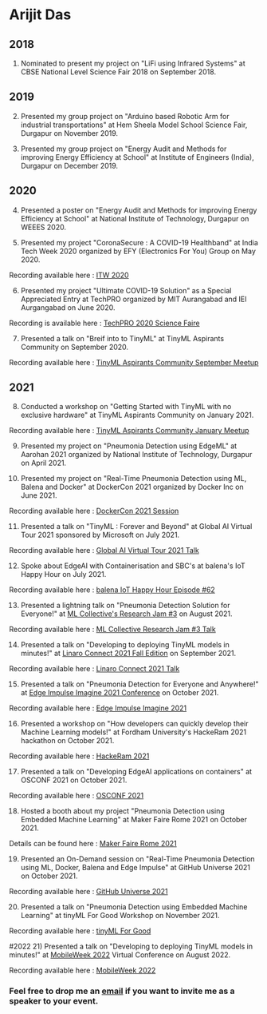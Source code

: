 # Arijit Das
## 2018 
1) Nominated to present my project on "LiFi using Infrared Systems" at CBSE National Level Science Fair 2018 on September 2018.

## 2019 
2) Presented my group project on "Arduino based Robotic Arm for industrial transportations" at Hem Sheela Model School Science Fair, Durgapur on November 2019.

3) Presented my group project on "Energy Audit and Methods for improving Energy Efficiency at School" at Institute of Engineers (India), Durgapur on December 2019.

## 2020
4) Presented a poster on "Energy Audit and Methods for improving Energy Efficiency at School" at National Institute of Technology, Durgapur on WEEES 2020.

5) Presented my project "CoronaSecure : A COVID-19 Healthband" at India Tech Week 2020 organized by EFY (Electronics For You) Group on May 2020.

Recording available here : [ITW 2020](https://vimeo.com/420575715/fc98519604)

6) Presented my project "Ultimate COVID-19 Solution" as a Special Appreciated Entry at TechPRO organized by MIT Aurangabad and IEI Aurgangabad on June 2020. 

Recording is available here : [TechPRO 2020 Science Faire](https://youtu.be/-hTIw9OOfFA?t=316)

7) Presented a talk on "Breif into to TinyML" at TinyML Aspirants Community on September 2020. 

Recording available here : [TinyML Aspirants Community September Meetup](https://www.youtube.com/watch?v=O-jyEdz7HVY)

## 2021
8) Conducted a workshop on "Getting Started with TinyML with no exclusive hardware" at TinyML Aspirants Community on January 2021.

Recording available here : [TinyML Aspirants Community January Meetup](https://www.youtube.com/watch?v=q4i5QvI90TI&t=142s)

9) Presented my project on "Pneumonia Detection using EdgeML" at Aarohan 2021 organized by National Institute of Technology, Durgapur on April 2021.

10) Presented my project on "Real-Time Pneumonia Detection using ML, Balena and Docker" at DockerCon 2021 organized by Docker Inc on June 2021.

Recording available here : [DockerCon 2021 Session](https://docker.events.cube365.net/dockercon-live/2021/community/95w6ecHo5KjDcGDGm)

11) Presented a talk on "TinyML : Forever and Beyond" at Global AI Virtual Tour 2021 sponsored by Microsoft on July 2021.

Recording available here : [Global AI Virtual Tour 2021 Talk](https://www.youtube.com/watch?v=IDvzfQeVLlA)

12) Spoke about EdgeAI with Containerisation and SBC's at balena's IoT Happy Hour on July 2021.

Recording available here : [balena IoT Happy Hour Episode #62](https://www.youtube.com/watch?v=Q0A343Q8XJw)

13) Presented a lightning talk on "Pneumonia Detection Solution for Everyone!" at [ML Collective's Research Jam #3](https://mlcollective.org/research-jam-3/) on August 2021.

Recording available here : [ML Collective Research Jam #3 Talk](https://www.youtube.com/watch?v=EktncBW69lQ&t=1996s)

14) Presented a talk on "Developing to deploying TinyML models in minutes!" at [Linaro Connect 2021 Fall Edition](https://connect.linaro.org/resources/lvc21f/lvc21f-213/) on September 2021.

Recording available here : [Linaro Connect 2021 Talk](https://youtu.be/VHu3NBcVZkY)

15) Presented a talk on "Pneumonia Detection for Everyone and Anywhere!" at [Edge Impulse Imagine 2021 Conference](https://edgeimpulse.com/imagine) on October 2021. 

Recording available here : [Edge Impulse Imagine 2021](https://youtu.be/zS9dTiIjjuA)

16) Presented a workshop on "How developers can quickly develop their Machine Learning models!" at Fordham University's HackeRam 2021 hackathon on October 2021. 

Recording available here : [HackeRam 2021](https://www.youtube.com/watch?v=2eyKT_HHgAY)

17) Presented a talk on "Developing EdgeAI applications on containers" at OSCONF 2021 on October 2021. 

Recording available here : [OSCONF 2021](https://youtu.be/MPKuWb871qg?t=6404)

18) Hosted a booth about my project "Pneumonia Detection using Embedded Machine Learning" at Maker Faire Rome 2021 on October 2021.

Details can be found here : [Maker Faire Rome 2021](https://makerfairerome.eu/en/exhibitors/?edition=2021&exhibit=200213)

19) Presented an On-Demand session on "Real-Time Pneumonia Detection using ML, Docker, Balena and Edge Impulse" at GitHub Universe 2021 on October 2021. 

Recording available here : [GitHub Universe 2021](https://www.youtube.com/watch?v=bf0gbqyjdkI)

20) Presented a talk on "Pneumonia Detection using Embedded Machine Learning" at tinyML For Good Workshop on November 2021.

Recording available here : [tinyML For Good](https://youtu.be/friILPoPM9M?t=36)

#2022
21) Presented a talk on "Developing to deploying TinyML models in minutes!" at [MobileWeek 2022](https://mobileweek.co/) Virtual Conference on August 2022.

Recording available here : [MobileWeek 2022](https://embed.emamo.com/event/worldfestival-2022/s/developing-to-deploying-tinyml-models-in-minutes-aARM3W)
### Feel free to drop me an [email](mailto:arijitdas18022006@gmail.com) if you want to invite me as a speaker to your event. 
